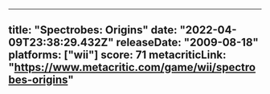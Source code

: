 
---
title: "Spectrobes: Origins"
date: "2022-04-09T23:38:29.432Z"
releaseDate: "2009-08-18"
platforms: ["wii"]
score: 71
metacriticLink: "https://www.metacritic.com/game/wii/spectrobes-origins"
---

